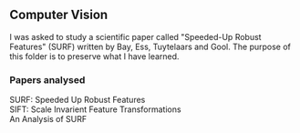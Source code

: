 ## Computer Vision

I was asked to study a scientific paper called "Speeded-Up Robust Features" (SURF) written by Bay, Ess, Tuytelaars and Gool. The purpose of this folder is to preserve what I have learned.  

### Papers analysed

SURF: Speeded Up Robust Features  
SIFT: Scale Invarient Feature Transformations  
An Analysis of SURF  